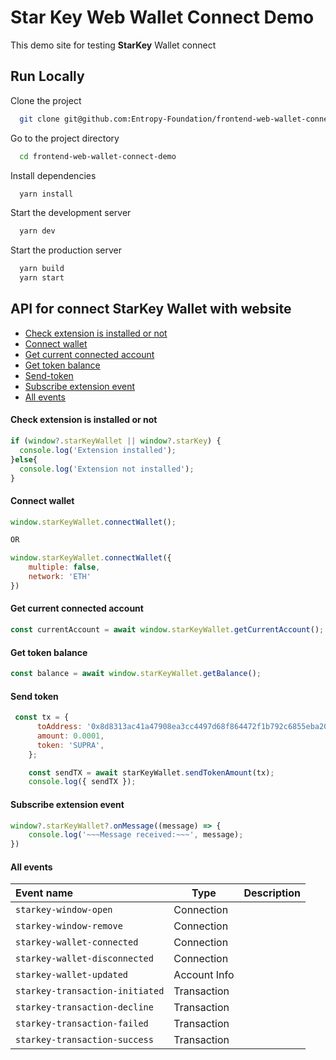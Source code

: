 # Star Key Web Wallet Connect Demo

This demo site for testing **StarKey** Wallet connect


## Run Locally

Clone the project

```bash
  git clone git@github.com:Entropy-Foundation/frontend-web-wallet-connect-demo.git
```

Go to the project directory

```bash
  cd frontend-web-wallet-connect-demo
```

Install dependencies

```bash
  yarn install
```

Start the development server

```bash
  yarn dev
```

Start the production server

```bash
  yarn build
  yarn start
```

## API for connect StarKey Wallet with website

- [Check extension is installed or not](#check-extension-is-installed-or-not)
- [Connect wallet](#connect-wallet)
- [Get current connected account](#get-current-connected-account)
- [Get token balance](#get-token-balance)
- [Send-token](#send-token)
- [Subscribe extension event](#subscribe-extension-event)
- [All events](#all-events)


#### Check extension is installed or not
```javascript
if (window?.starKeyWallet || window?.starKey) {
  console.log('Extension installed');
}else{
  console.log('Extension not installed');
}
```

#### Connect wallet

```javascript
window.starKeyWallet.connectWallet();

OR

window.starKeyWallet.connectWallet({
	multiple: false,
	network: 'ETH'
})

```


####  Get current connected account
```javascript
const currentAccount = await window.starKeyWallet.getCurrentAccount();
```


####  Get token balance
```javascript
const balance = await window.starKeyWallet.getBalance();
```


####  Send token
```javascript
 const tx = {
      toAddress: '0x8d8313ac41a47908ea3cc4497d68f864472f1b792c6855eba20d206324702e0e',
      amount: 0.0001,
      token: 'SUPRA',
    };

    const sendTX = await starKeyWallet.sendTokenAmount(tx);
    console.log({ sendTX });
```

####  Subscribe extension event
```javascript
window?.starKeyWallet?.onMessage((message) => {
    console.log('~~~Message received:~~~', message);   
})
```

####  All events

| Event name                      | Type         | Description      |
|:--------------------------------|--------------|------------------|
| `starkey-window-open`           | Connection   |                  |
| `starkey-window-remove`         | Connection   |                  | 
| `starkey-wallet-connected`      | Connection   |                  |
| `starkey-wallet-disconnected`   | Connection   |                  |
| `starkey-wallet-updated`        | Account Info |                  |
| `starkey-transaction-initiated` | Transaction  |                  |
| `starkey-transaction-decline`   | Transaction  |                  |
| `starkey-transaction-failed`    | Transaction  |                  |
| `starkey-transaction-success`   | Transaction  |                  | 
